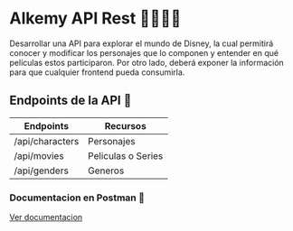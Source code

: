 # Alkemy API Rest 👨‍💻👩‍💻 

Desarrollar una API para explorar el mundo de Disney, la cual permitirá conocer y modificar los personajes que lo componen y entender en qué películas estos participaron. Por otro lado, deberá exponer la información para que cualquier frontend pueda consumirla.

## Endpoints de la API 🚀

| Endpoints | Recursos | 
|-------------------|---|
| /api/characters | Personajes | 
| /api/movies | Peliculas o Series |
| /api/genders | Generos |

### Documentacion en Postman 👀

[Ver documentacion](https://documenter.getpostman.com/view/19007749/UVyoVxCw)

